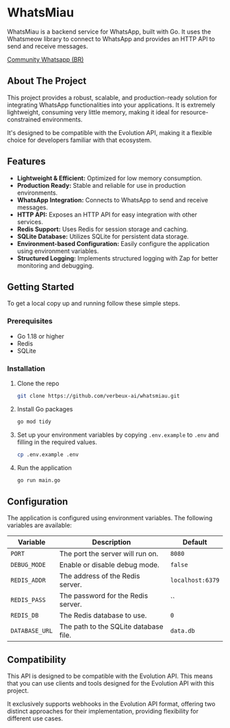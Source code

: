 # WhatsMiau

WhatsMiau is a backend service for WhatsApp, built with Go. It uses the Whatsmeow library to connect to WhatsApp and provides an HTTP API to send and receive messages.

[Community Whatsapp (BR)](https://chat.whatsapp.com/FXMrTY552nOBFXU71Be8Zh)
## About The Project

This project provides a robust, scalable, and production-ready solution for integrating WhatsApp functionalities into your applications. It is extremely lightweight, consuming very little memory, making it ideal for resource-constrained environments.

It's designed to be compatible with the Evolution API, making it a flexible choice for developers familiar with that ecosystem.

## Features

- **Lightweight & Efficient:** Optimized for low memory consumption.
- **Production Ready:** Stable and reliable for use in production environments.
- **WhatsApp Integration:** Connects to WhatsApp to send and receive messages.
- **HTTP API:** Exposes an HTTP API for easy integration with other services.
- **Redis Support:** Uses Redis for session storage and caching.
- **SQLite Database:** Utilizes SQLite for persistent data storage.
- **Environment-based Configuration:** Easily configure the application using environment variables.
- **Structured Logging:** Implements structured logging with Zap for better monitoring and debugging.

## Getting Started

To get a local copy up and running follow these simple steps.

### Prerequisites

- Go 1.18 or higher
- Redis
- SQLite

### Installation

1. Clone the repo
   ```sh
   git clone https://github.com/verbeux-ai/whatsmiau.git
   ```
2. Install Go packages
   ```sh
   go mod tidy
   ```
3. Set up your environment variables by copying `.env.example` to `.env` and filling in the required values.
   ```sh
   cp .env.example .env
   ```
4. Run the application
   ```sh
   go run main.go
   ```

## Configuration

The application is configured using environment variables. The following variables are available:

| Variable      | Description                               | Default     |
|---------------|-------------------------------------------|-------------|
| `PORT`        | The port the server will run on.          | `8080`      |
| `DEBUG_MODE`  | Enable or disable debug mode.             | `false`     |
| `REDIS_ADDR`  | The address of the Redis server.          | `localhost:6379` |
| `REDIS_PASS`  | The password for the Redis server.        | ``          |
| `REDIS_DB`    | The Redis database to use.                | `0`         |
| `DATABASE_URL`| The path to the SQLite database file.     | `data.db`   |


## Compatibility

This API is designed to be compatible with the Evolution API. This means that you can use clients and tools designed for the Evolution API with this project.

It exclusively supports webhooks in the Evolution API format, offering two distinct approaches for their implementation, providing flexibility for different use cases.

